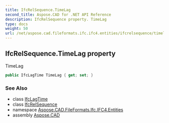 ```yaml
---
title: IfcRelSequence.TimeLag
second_title: Aspose.CAD for .NET API Reference
description: IfcRelSequence property. TimeLag
type: docs
weight: 50
url: /net/aspose.cad.fileformats.ifc.ifc4.entities/ifcrelsequence/timelag/
---
```

## IfcRelSequence.TimeLag property

TimeLag

```csharp
public IfcLagTime TimeLag { get; set; }
```

### See Also

* class [IfcLagTime](../../ifclagtime/)
* class [IfcRelSequence](../)
* namespace [Aspose.CAD.FileFormats.Ifc.IFC4.Entities](../../ifcrelsequence/)
* assembly [Aspose.CAD](../../../)


